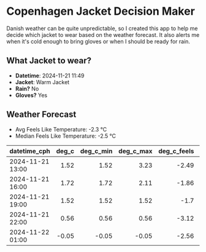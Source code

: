 
# Copenhagen Jacket Decision Maker

Danish weather can be quite unpredictable, so I created this app to help me decide which jacket to wear based on the weather forecast. 
It also alerts me when it's cold enough to bring gloves or when I should be ready for rain.

## What Jacket to wear?

- **Datetime**: 2024-11-21 11:49
- **Jacket**: Warm Jacket
- **Rain?** No
- **Gloves?** Yes

## Weather Forecast
- Avg Feels Like Temperature: -2.3 °C
- Median Feels Like Temperature: -2.5 °C

| datetime_cph     |   deg_c |   deg_c_min |   deg_c_max |   deg_c_feels | weather   | wind   | rain   |
|:-----------------|--------:|------------:|------------:|--------------:|:----------|:-------|:-------|
| 2024-11-21 13:00 |    1.52 |        1.52 |        3.23 |         -2.49 | Clear     | Low    | None   |
| 2024-11-21 16:00 |    1.72 |        1.72 |        2.11 |         -1.86 | Clear     | Low    | None   |
| 2024-11-21 19:00 |    1.52 |        1.52 |        1.52 |         -1.7  | Clouds    | Low    | None   |
| 2024-11-21 22:00 |    0.56 |        0.56 |        0.56 |         -3.12 | Clouds    | Low    | None   |
| 2024-11-22 01:00 |   -0.05 |       -0.05 |       -0.05 |         -2.56 | Clouds    | Low    | None   |
        